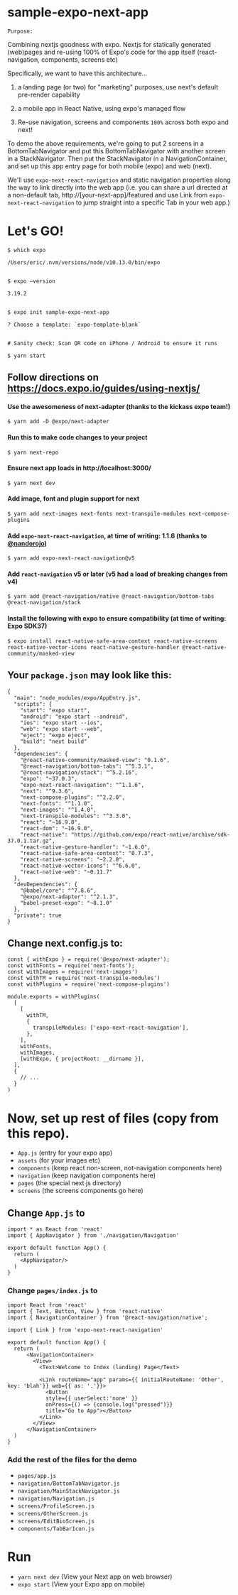 # sample-expo-next-app

`Purpose:`

Combining nextjs goodness with expo. Nextjs for statically generated (web)pages and re-using 100% of Expo's code for the app itself (react-navigation, components, screens etc)

Specifically, we want to have this architecture...

1. a landing page (or two) for "marketing" purposes, use next's default pre-render capability

2. a mobile app in React Native, using expo's managed flow

3. Re-use navigation, screens and components `100%` across both expo and next!

To demo the above requirements, we're going to put 2 screens in a BottomTabNavigator and put this BottomTabNavigator with another screen in a StackNavigator. Then put the StackNavigator in a NavigationContainer, and set up this app entry page for both mobile (expo) and web (next).

We'll use `expo-next-react-navigation` and static navigation properties along the way to link directly into the web app (i.e. you can share a url directed at a non-default tab, http://[your-next-app]/featured and use Link from `expo-next-react-navigation` to jump straight into a specific Tab in your web app.)

# Let's GO!

```
$ which expo

/Users/eric/.nvm/versions/node/v10.13.0/bin/expo


$ expo —version

3.19.2


$ expo init sample-expo-next-app

? Choose a template: `expo-template-blank`


# Sanity check: Scan QR code on iPhone / Android to ensure it runs 

$ yarn start
```

## Follow directions on https://docs.expo.io/guides/using-nextjs/


#### Use the awesomeness of next-adapter (thanks to the kickass expo team!)
`$ yarn add -D @expo/next-adapter`

#### Run this to make code changes to your project 
`$ yarn next-repo`

#### Ensure next app loads in http://localhost:3000/
`$ yarn next dev`

#### Add image, font and plugin support for next
`$ yarn add next-images next-fonts next-transpile-modules next-compose-plugins`

#### Add `expo-next-react-navigation`, at time of writing: 1.1.6 (thanks to [@nandorojo](https://github.com/nandorojo))
`$ yarn add expo-next-react-navigation@v5`

#### Add `react-navigation` v5 or later (v5 had a load of breaking changes from v4)
`$ yarn add @react-navigation/native @react-navigation/bottom-tabs @react-navigation/stack`

#### Install the following with expo to ensure compatibility (at time of writing: Expo SDK37)
`$ expo install react-native-safe-area-context react-native-screens react-native-vector-icons react-native-gesture-handler @react-native-community/masked-view`


## Your `package.json` may look like this:
```
{
  "main": "node_modules/expo/AppEntry.js",
  "scripts": {
    "start": "expo start",
    "android": "expo start --android",
    "ios": "expo start --ios",
    "web": "expo start --web",
    "eject": "expo eject",
    "build": "next build"
  },
  "dependencies": {
    "@react-native-community/masked-view": "0.1.6",
    "@react-navigation/bottom-tabs": "^5.3.1",
    "@react-navigation/stack": "^5.2.16",
    "expo": "~37.0.3",
    "expo-next-react-navigation": "^1.1.6",
    "next": "^9.3.6",
    "next-compose-plugins": "^2.2.0",
    "next-fonts": "^1.1.0",
    "next-images": "^1.4.0",
    "next-transpile-modules": "^3.3.0",
    "react": "~16.9.0",
    "react-dom": "~16.9.0",
    "react-native": "https://github.com/expo/react-native/archive/sdk-37.0.1.tar.gz",
    "react-native-gesture-handler": "~1.6.0",
    "react-native-safe-area-context": "0.7.3",
    "react-native-screens": "~2.2.0",
    "react-native-vector-icons": "^6.6.0",
    "react-native-web": "~0.11.7"
  },
  "devDependencies": {
    "@babel/core": "^7.8.6",
    "@expo/next-adapter": "^2.1.3",
    "babel-preset-expo": "~8.1.0"
  },
  "private": true
}
```

## Change next.config.js to:
```
const { withExpo } = require('@expo/next-adapter');
const withFonts = require('next-fonts');
const withImages = require('next-images')
const withTM = require('next-transpile-modules')
const withPlugins = require('next-compose-plugins')

module.exports = withPlugins(
  [
    [
      withTM,
      {
        transpileModules: ['expo-next-react-navigation'],
      },
    ],
    withFonts,
    withImages,
    [withExpo, { projectRoot: __dirname }],
  ],
  {
    // ...
  }
)
```

# Now, set up rest of files (copy from this repo).

- `App.js` (entry for your expo app)
- `assets` (for your images etc)
- `components` (keep react non-screen, not-navigation components here)
- `navigation` (keep navigation components here)
- `pages` (the special next js directory)
- `screens` (the screens components go here)

## Change `App.js` to
```
import * as React from 'react'
import { AppNavigator } from './navigation/Navigation'

export default function App() {
  return (
    <AppNavigator/>
  )
}
```

### Change `pages/index.js` to
```
import React from 'react'
import { Text, Button, View } from 'react-native'
import { NavigationContainer } from '@react-navigation/native';

import { Link } from 'expo-next-react-navigation'

export default function App() {
  return (
      <NavigationContainer>
        <View>
          <Text>Welcome to Index (landing) Page</Text>
          
          <Link routeName="app" params={{ initialRouteName: 'Other', key: 'blah'}} web={{ as: '.'}}>
            <Button 
            style={{ userSelect:'none' }}
            onPress={() => {console.log("pressed")}}
            title="Go to App"></Button>
          </Link>
        </View>
      </NavigationContainer>
  )
}
```

### Add the rest of the files for the demo
- `pages/app.js`
- `navigation/BottomTabNavigator.js`
- `navigation/MainStackNavigator.js`
- `navigation/Navigation.js`
- `screens/ProfileScreen.js`
- `screens/OtherScreen.js`
- `screens/EditBioScreen.js`
- `components/TabBarIcon.js`

# Run
- `yarn next dev` (View your Next app on web browser)
- `expo start` (View your Expo app on mobile)
